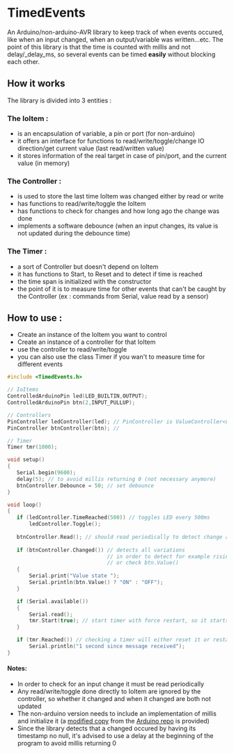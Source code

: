 # TimedEvents
An Arduino/non-arduino-AVR library to keep track of when events occured, like when an input changed, when an output/variable was written...etc.
The point of this library is that the time is counted with millis and not delay/_delay_ms, so several events can be timed **easily** without blocking each other.


## How it works
The library is divided into 3 entities : 
### The IoItem :
 * is an encapsulation of variable, a pin or port (for non-arduino)
 * it offers an interface for functions to read/write/toggle/change IO direction/get current value (last read/written value)
 * it stores information of the real target in case of pin/port, and the current value (in memory)
 
### The Controller : 
 * is used to store the last time IoItem was changed either by read or write
 * has functions to read/write/toggle the IoItem
 * has functions to check for changes and how long ago the change was done
 * implements a software debounce (when an input changes, its value is not updated during the debounce time)

### The Timer :
 * a sort of Controller but doesn't depend on IoItem
 * it has functions to Start, to Reset and to detect if time is reached
 * the time span is initialized with the constructor
 * the point of it is to measure time for other events that can't be caught by the Controller (ex : commands from Serial, value read by a sensor)
 
## How to use :
 * Create an instance of the IoItem you want to control
 * Create an instance of a controller for that IoItem
 * use the controller to read/write/toggle
 * you can also use the class Timer if you wan't to measure time for different events
 ``` C++
 #include <TimedEvents.h>
 
 // IoItems
 ControlledArduinoPin led(LED_BUILTIN,OUTPUT);
 ControlledArduinoPin btn(2,INPUT_PULLUP);
 
 // Controllers
 PinController ledController(led); // PinController is ValueController<uint8_t>
 PinController btnController(btn); // 

// Timer
 Timer tmr(1000);
 
 void setup()
 {
    Serial.begin(9600);
    delay(5); // to avoid millis returning 0 (not necessary anymore)
    btnController.Debounce = 50; // set debounce
 }
 
 void loop()
 {
    if (ledController.TimeReached(500)) // toggles LED every 500ms
        ledController.Toggle();
        
    btnController.Read(); // should read periodically to detect change and save when happened
    
    if (btnController.Changed()) // detects all variations
                                 // in order to detect for example rising edge only include btnController.Read in the condition 
                                 // or check btn.Value()
    {
        Serial.print("Value state ");
        Serial.println(btn.Value() ? "ON" : "OFF");
    }

    if (Serial.available())
    {
        Serial.read();
        tmr.Start(true); // start timer with force restart, so it starts counting when the last characeter of the message is received
    }

    if (tmr.Reached()) // checking a timer will either reset it or restart it, so in order to use this information further it should be saved
        Serial.println("1 second since message received");
 } 
 ```
 
#### Notes:
 * In order to check for an input change it must be read periodically
 * Any read/write/toggle done directly to IoItem are ignored by the controller, so whether it changed and when it changed are both not updated
 * The non-arduino version needs to include an implementation of millis and initialize it (a [modified copy][millis] from the [Arduino repo][millis-repo] is provided)
 * Since the library detects that a changed occured by having its timestamp no null, it's advised to use a delay at the beginning of the program to avoid millis returning 0

[millis]: AVR/millis.h
[millis-repo]: https://github.com/zkemble/millis/blob/master/arduino/millis/millis.cpp
